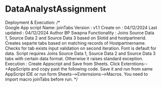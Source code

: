 # DataAnalystAssignment
Deployment & Execution:
/*  
Google App script 
Name: joinTabs
Version : v1.1
Create on : 04/12/2024
Last updated : 04/12/2024
Author BP Swapna
Functionality : Joins Source Data 1, Source Data 2 and Source Data 3 based on Slotid and hostpartnerid.
Creates separte tabs based on matching records of Hostpartnername. 
Checks for tab exists input validation on second iteration.
Font is default for data. 
Script requires    Joins Source Data 1, Source Data 2 and Source Data 3 tabs with certain data format. Otherwise it raises standard exception.
Execution : Create Appscript and Save from Sheets. Click Externtions-->AppScripts and copy past the following code. Save it and run from same AppScript IDE or run form Sheets-->Externsions-->Macros.
You need to import macro joinTabs before run. */

